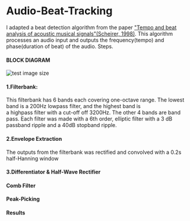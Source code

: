 # Audio-Beat-Tracking

I adapted a beat detection algorithm from the paper ["Tempo and beat analysis of acoustic musical signals"(Scheirer, 1998)](http://www-labs.iro.umontreal.ca/~pift6080/H09/documents/papers/scheirer_jasa.pdf).
This algorithm processes an audio input and outputs the frequency(tempo) and phase(duration of beat) of the audio.
Steps.

#### BLOCK DIAGRAM
![test image size](block_diagram.png&s=200)

#### 1.Filterbank: 
This filterbank has 6 bands each covering one-octave range. The lowest band is a 200Hz lowpass filter, and the highest band is  
a highpass filter with a cut-off off 3200Hz. The other 4 bands are band pass. Each filter was made with a 6th order, elliptic filter with a 3 dB passband ripple and a 40dB stopband ripple.


#### 2.Envelope Extraction 
The outputs from the filterbank was rectified and convolved with a 0.2s half-Hanning window

#### 3.Differentiator & Half-Wave Rectifier
#### Comb Filter
#### Peak-Picking

#### Results








